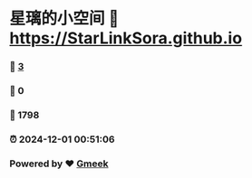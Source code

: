 # 星璃的小空间 :link: https://StarLinkSora.github.io 
### :page_facing_up: [3](https://StarLinkSora.github.io/tag.html) 
### :speech_balloon: 0 
### :hibiscus: 1798 
### :alarm_clock: 2024-12-01 00:51:06 
### Powered by :heart: [Gmeek](https://github.com/Meekdai/Gmeek)
